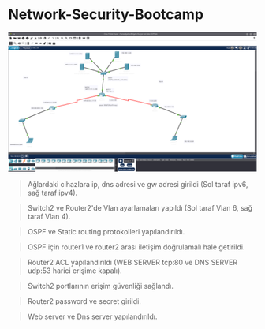 # Network-Security-Bootcamp

![](https://raw.githubusercontent.com/dyatlov86/Network-Security-Bootcamp/main/Screenshot_20220810_124657.png)



> Ağlardaki cihazlara ip, dns adresi ve gw adresi girildi (Sol taraf ipv6, sağ taraf ipv4).

> Switch2 ve Router2'de Vlan ayarlamaları yapıldı (Sol taraf Vlan 6, sağ taraf Vlan 4).

> OSPF ve Static routing protokolleri yapılandırıldı.

> OSPF için router1 ve router2 arası iletişim doğrulamalı hale getirildi.

> Router2 ACL yapılandırıldı (WEB SERVER tcp:80 ve DNS SERVER udp:53 harici erişime kapalı).

> Switch2 portlarının erişim güvenliği sağlandı.

> Router2 password ve secret girildi.

> Web server ve Dns server yapılandırıldı.
